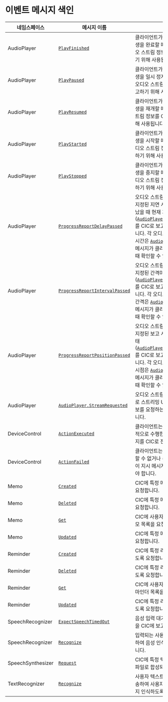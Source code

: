 # 이벤트 메시지 색인

| 네임스페이스         | 메시지 이름       | 설명                                             |
|-------------------|----------------|-------------------------------------------------|
| AudioPlayer       | [`PlayFinished`](/CIC/References/APIs/AudioPlayer.md#PlayFinished) | 클라이언트가 오디오 스트림 재생을 완료할 때 재생 완료된 오디오 스트림 정보를 CIC로 보고하기 위해 사용됩니다.        |
| AudioPlayer       | [`PlayPaused`](/CIC/References/APIs/AudioPlayer.md#PlayPaused)     | 클라이언트가 오디오 스트림 재생을 일시 정지할 때 일시 정지된 오디오 스트림 정보를 CIC로 보고하기 위해 사용됩니다.    |
| AudioPlayer       | [`PlayResumed`](/CIC/References/APIs/AudioPlayer.md#PlayResumed)   | 클라이언트가 오디오 스트림 재생을 재개할 때 재개된 오디오 스트림 정보를 CIC로 보고하기 위해 사용됩니다.            |
| AudioPlayer       | [`PlayStarted`](/CIC/References/APIs/AudioPlayer.md#PlayStarted)   | 클라이언트가 오디오 스트림 재생을 시작할 때 재생이 시작된 오디오 스트림 정보를 CIC로 보고하기 위해 사용됩니다.       |
| AudioPlayer       | [`PlayStopped`](/CIC/References/APIs/AudioPlayer.md#PlayStopped)   | 클라이언트가 오디오 스트림 재생을 중지할 때 재생이 중지된 오디오 스트림 정보를 CIC로 보고하기 위해 사용됩니다.       |
| AudioPlayer       | [`ProgressReportDelayPassed`](/CIC/References/APIs/AudioPlayer.md#ProgressReportPositionPassed) | 오디오 스트림 재생이 시작된 후 지정된 지연 시간만큼 시간이 지났을 때 현재 재생 상태([`AudioPlayer.PlaybackState`](/CIC/References/Context_Objects.md#PlaybackState))를 CIC로 보고하기 위해 사용됩니다. 각 오디오 스트림의 지연 시간은 [`AudioPlayer.Play`](/CIC/References/APIs/AudioPlayer.md#Play) 지시 메시지가 클라이언트로 전달될 때 확인할 수 있습니다. |
| AudioPlayer       | [`ProgressReportIntervalPassed`](/CIC/References/APIs/AudioPlayer.md#ProgressReportPositionPassed)| 오디오 스트림 재생이 시작된 후 지정된 간격마다 현재 재생 상태([`AudioPlayer.PlaybackState`](/CIC/References/Context_Objects.md#PlaybackState))를 CIC로 보고하기 위해 사용됩니다. 각 오디오 스트림의 보고 간격은 [`AudioPlayer.Play`](/CIC/References/APIs/AudioPlayer.md#Play) 지시 메시지가 클라이언트로 전달될 때 확인할 수 있습니다.|
| AudioPlayer       | [`ProgressReportPositionPassed`](/CIC/References/APIs/AudioPlayer.md#ProgressReportPositionPassed) | 오디오 스트림 재생이 시작된 후 지정된 보고 시점에 현재 재생 상태([`AudioPlayer.PlaybackState`](/CIC/References/Context_Objects.md#PlaybackState))를 CIC로 보고하기 위해 사용됩니다. 각 오디오 스트림의 보고 시점은 [`AudioPlayer.Play`](/CIC/References/APIs/AudioPlayer.md#Play) 지시 메시지가 클라이언트로 전달될 때 확인할 수 있습니다.|
| AudioPlayer       | [`AudioPlayer.StreamRequested`](/CIC/References/APIs/AudioPlayer.md#StreamRequested) | 오디오 스트림 재생을 위해 CIC로 스트리밍 URL과 같은 추가 정보를 요청하는 이벤트 메시지입니다. |
| DeviceControl     | [`ActionExecuted`](/CIC/References/APIs/DeviceControl.md#ActionExecuted) | 클라이언트는 기기 제어를 정상적으로 수행한 경우 이 지시 메시지를 CIC로 전송해야 합니다.                  |
| DeviceControl     | [`ActionFailed`](/CIC/References/APIs/DeviceControl.md#ActionFailed) | 클라이언트는 기기 제어를 수행할 수 없거나 수행에 실패한 경우 이 지시 메시지를 CIC로 전송해야 합니다.            |
| Memo              | [`Created`](/CIC/References/APIs/Memo.md#Created)                  | CIC에 특정 메모를 등록하도록 요청합니다.                                                            |
| Memo              | [`Deleted`](/CIC/References/APIs/Memo.md#Deleted)                  | CIC에 특정 메모를 삭제하도록 요청합니다.                                                            |
| Memo              | [`Get`](/CIC/References/APIs/Memo.md#Get)                          | CIC에 사용자가 생성한 모든 메모 목록을 요청합니다.                                                    |
| Memo              | [`Updated`](/CIC/References/APIs/Memo.md#Updated)                  | CIC에 특정 메모를 갱신하도록 요청합니다.                                                            |
| Reminder          | [`Created`](/CIC/References/APIs/Reminder.md#Created)              | CIC에 특정 리마인더를 생성하도록 요청합니다.                                                         |
| Reminder          | [`Deleted`](/CIC/References/APIs/Reminder.md#Deleted)              | CIC에 특정 리마인더를 삭제하도록 요청합니다.                                                         |
| Reminder          | [`Get`](/CIC/References/APIs/Reminder.md#Get)                      | CIC에 사용자가 생성한 모든 리마인더 목록을 요청합니다.                                                 |
| Reminder          | [`Updated`](/CIC/References/APIs/Reminder.md#Updated)              | CIC에 특정 리마인더를 갱신하도록 요청합니다.                                                         |
| SpeechRecognizer  | [`ExpectSpeechTimedOut`](/CIC/References/APIs/SpeechRecognizer.md#ExpectSpeechTimedOut) | 음성 입력 대기 시간이 초과했음을 CIC에 보고합니다.                               |
| SpeechRecognizer  | [`Recognize`](/CIC/References/APIs/SpeechRecognizer.md#Recognize)  | 입력되는 사용자의 음성을 전달하여 음성 인식을 CIC에 요청합니다.                                          |
| SpeechSynthesizer | [`Request`](/CIC/References/APIs/SpeechSynthesizer.md#Request)     | CIC에 특정 텍스트를 TTS 음성 파일로 합성되도록 요청합니다.                                         |
| TextRecognizer  | [`Recognize`](/CIC/References/APIs/TextRecognizer.md#Recognize)      | 사용자 텍스트 입력을 CIC로 전송하여 사용자가 무엇을 원하는지 인식하도록 요청합니다.                           |

